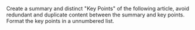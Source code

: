 Create a summary and distinct "Key Points" of the following article, avoid redundant and duplicate content between the summary and key points. Format the key points in a unnumbered list.